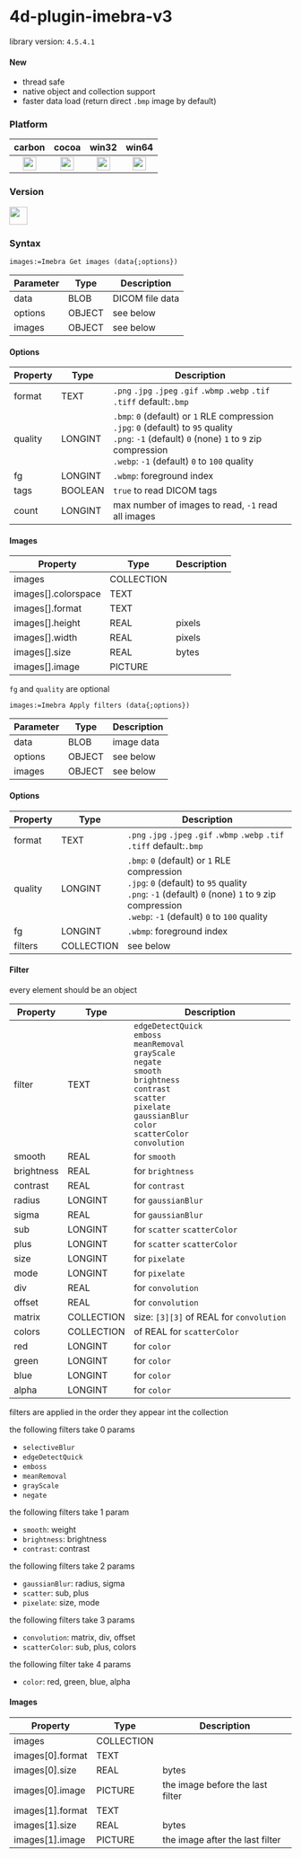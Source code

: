 # 4d-plugin-imebra-v3

library version: ``4.5.4.1``

#### New

- thread safe
- native object and collection support
- faster data load (return direct ``.bmp`` image by default)

### Platform

| carbon | cocoa | win32 | win64 |
|:------:|:-----:|:---------:|:---------:|
|<img src="https://cloud.githubusercontent.com/assets/1725068/22371562/1b091f0a-e4db-11e6-8458-8653954a7cce.png" width="24" height="24" /> |<img src="https://cloud.githubusercontent.com/assets/1725068/22371562/1b091f0a-e4db-11e6-8458-8653954a7cce.png" width="24" height="24" /> |<img src="https://cloud.githubusercontent.com/assets/1725068/22371562/1b091f0a-e4db-11e6-8458-8653954a7cce.png" width="24" height="24" /> |<img src="https://cloud.githubusercontent.com/assets/1725068/22371562/1b091f0a-e4db-11e6-8458-8653954a7cce.png" width="24" height="24" /> 

### Version

<img src="https://user-images.githubusercontent.com/1725068/41266195-ddf767b2-6e30-11e8-9d6b-2adf6a9f57a5.png" width="32" height="32" />

### Syntax

```
images:=Imebra Get images (data{;options})
```

Parameter|Type|Description
------------|------|----
data|BLOB|DICOM file data
options|OBJECT|see below
images|OBJECT|see below

#### Options

Property|Type|Description
------------|------|----
format|TEXT|``.png`` ``.jpg`` ``.jpeg`` ``.gif`` ``.wbmp`` ``.webp`` ``.tif`` ``.tiff`` default:``.bmp``
quality|LONGINT|``.bmp``: ``0`` (default) or ``1`` RLE compression<br />``.jpg``: ``0`` (default) to ``95`` quality<br />``.png``: ``-1`` (default) ``0`` (none) ``1`` to ``9`` zip compression<br />``.webp``: ``-1`` (default) ``0`` to ``100`` quality
fg|LONGINT|``.wbmp``: foreground index
tags|BOOLEAN|``true`` to read DICOM tags
count|LONGINT|max number of images to read, ``-1`` read all images

#### Images

Property|Type|Description
------------|------|----
images|COLLECTION|
images\[\].colorspace|TEXT|
images\[\].format|TEXT|
images\[\].height|REAL|pixels
images\[\].width|REAL|pixels
images\[\].size|REAL|bytes
images\[\].image|PICTURE|

``fg`` and ``quality`` are optional

```
images:=Imebra Apply filters (data{;options})
```

Parameter|Type|Description
------------|------|----
data|BLOB|image data
options|OBJECT|see below
images|OBJECT|see below

#### Options

Property|Type|Description
------------|------|----
format|TEXT|``.png`` ``.jpg`` ``.jpeg`` ``.gif`` ``.wbmp`` ``.webp`` ``.tif`` ``.tiff`` default:``.bmp``
quality|LONGINT|``.bmp``: ``0`` (default) or ``1`` RLE compression<br />``.jpg``: ``0`` (default) to ``95`` quality<br />``.png``: ``-1`` (default) ``0`` (none) ``1`` to ``9`` zip compression<br />``.webp``: ``-1`` (default) ``0`` to ``100`` quality
fg|LONGINT|``.wbmp``: foreground index
filters|COLLECTION|see below

#### Filter

every element should be an object

Property|Type|Description
------------|------|----
filter|TEXT|``edgeDetectQuick``<br/>``emboss``<br/>``meanRemoval``<br/>``grayScale``<br/>``negate``<br/>``smooth``<br/>``brightness``<br/>``contrast``<br/>``scatter``<br/>``pixelate``<br/>``gaussianBlur``<br/>``color``<br/>``scatterColor``<br/>``convolution``
smooth|REAL|for ``smooth``
brightness|REAL|for ``brightness``
contrast|REAL|for ``contrast``
radius|LONGINT|for ``gaussianBlur``
sigma|REAL|for ``gaussianBlur``
sub|LONGINT|for ``scatter`` ``scatterColor``
plus|LONGINT|for ``scatter`` ``scatterColor``
size|LONGINT|for ``pixelate``
mode|LONGINT|for ``pixelate``
div|REAL|for ``convolution``
offset|REAL|for ``convolution``
matrix|COLLECTION|size: ``[3][3]`` of REAL for ``convolution``
colors|COLLECTION|of REAL for ``scatterColor``
red|LONGINT|for ``color``
green|LONGINT|for ``color``
blue|LONGINT|for ``color``
alpha|LONGINT|for ``color``

filters are applied in the order they appear int the collection

the following filters take 0 params

- ``selectiveBlur``
- ``edgeDetectQuick``
- ``emboss``
- ``meanRemoval``
- ``grayScale``
- ``negate``

the following filters take 1 param

- ``smooth``: weight
- ``brightness``: brightness
- ``contrast``: contrast

the following filters take 2 params

- ``gaussianBlur``: radius, sigma
- ``scatter``: sub, plus
- ``pixelate``:  size, mode

the following filters take 3 params

- ``convolution``: matrix, div, offset
- ``scatterColor``: sub, plus, colors

the following filter take 4 params

- ``color``: red, green, blue, alpha

#### Images

Property|Type|Description
------------|------|----
images|COLLECTION|
images\[0\].format|TEXT|
images\[0\].size|REAL|bytes
images\[0\].image|PICTURE|the image before the last filter
images\[1\].format|TEXT|
images\[1\].size|REAL|bytes
images\[1\].image|PICTURE|the image after the last filter
